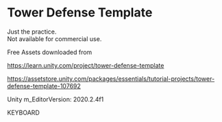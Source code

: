 # Tower Defense Template
  
Just the practice.  
Not available for commercial use.  
  
Free Assets downloaded from  
  
https://learn.unity.com/project/tower-defense-template  
  
https://assetstore.unity.com/packages/essentials/tutorial-projects/tower-defense-template-107692  
  
Unity m_EditorVersion:  2020.2.4f1  
  
KEYBOARD  
  